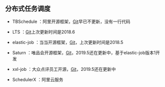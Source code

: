 分布式任务调度
-

- TBSchedule ：阿里开源框架，[Git](https://github.com/taobao/TBSchedule)早已不更新，没有一行代码
- LTS ：[Git](https://github.com/ltsopensource/light-task-scheduler)上次更新时间是2018.6
- elastic-job ：当当开源框架，[Git](https://github.com/elasticjob/elastic-job-lite)，上次更新时间是2018.5
- Saturn ：唯品会开源框架，[Git](https://github.com/vipshop/Saturn)，2019.5还在更新中，基于elastic-job版本1开发
- xxl-job ：大众点评员工开源，[Git](https://github.com/xuxueli/xxl-job)，2019.5还在更新中

- SchedulerX ：阿里云服务
